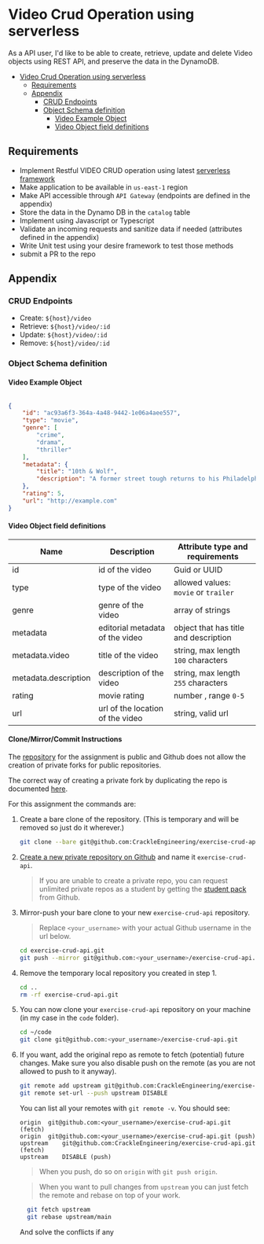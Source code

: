 # Video Crud Operation using serverless

As a API user, I'd like to be able to create, retrieve, update and delete Video objects using REST API, and preserve the data in the DynamoDB.

- [Video Crud Operation using serverless](#video-crud-operation-using-serverless)
  - [Requirements](#requirements)
  - [Appendix](#appendix)
    - [CRUD Endpoints](#crud-endpoints)
    - [Object Schema definition](#object-schema-definition)
      - [Video Example Object](#video-example-object)
      - [Video Object field definitions](#video-object-field-definitions)

## Requirements

- Implement Restful VIDEO CRUD operation using latest [serverless framework](https://www.serverless.com/framework/docs)
- Make application to be available in `us-east-1` region
- Make API accessible through `API Gateway` (endpoints are defined in the appendix)
- Store the data in the Dynamo DB in the `catalog` table
- Implement using Javascript or Typescript
- Validate an incoming requests and sanitize data if needed (attributes defined in the appendix)
- Write Unit test using your desire framework to test those methods
- submit a PR to the repo

## Appendix

### CRUD Endpoints

- Create: `${host}/video`
- Retrieve: `${host}/video/:id`
- Update: `${host}/video/:id`
- Remove: `${host}/video/:id`

### Object Schema definition

#### Video Example Object

```json

{
    "id": "ac93a6f3-364a-4a48-9442-1e06a4aee557",
    "type": "movie",
    "genre": [
        "crime",
        "drama",
        "thriller"
    ],
    "metadata": {
        "title": "10th & Wolf",
        "description": "A former street tough returns to his Philadelphia home after a stint in the military. Back on his home turf, he once again finds himself tangling with the mob boss who was instrumental in his going off to be a soldier."
    },
    "rating": 5,
    "url": "http://example.com"
}

```

#### Video Object field definitions

| Name                 	| Description                      	| Attribute type and requirements       	|
|----------------------	|----------------------------------	|---------------------------------------	|
| id                   	| id of the video                  	| Guid or UUID                          	|
| type                 	| type of the video                	| allowed values: `movie` or `trailer`      	|
| genre                	| genre of the video               	| array of strings                      	|
| metadata             	| editorial metadata of the video  	| object that has title and description 	|
| metadata.video       	| title of the video               	| string, max length `100` characters     	|
| metadata.description 	| description of the video         	| string, max length `255` characters     	|
| rating               	| movie rating                     	| number , range `0-5`                    	|
| url                  	| url of the location of the video 	| string, valid url                     	|

#### Clone/Mirror/Commit Instructions
The [repository](https://github.com/CrackleEngineering/exercise-crud-api) for the assignment is public and Github does not allow the creation of private forks for public repositories.

The correct way of creating a private fork by duplicating the repo is documented [here](https://help.github.com/articles/duplicating-a-repository/).

For this assignment the commands are:

 1. Create a bare clone of the repository.
    (This is temporary and will be removed so just do it wherever.)
    ```bash
    git clone --bare git@github.com:CrackleEngineering/exercise-crud-api.git
    ```

 2. [Create a new private repository on Github](https://help.github.com/articles/creating-a-new-repository/) and name it `exercise-crud-api`.
    > If you are unable to create a private repo, you can request unlimited private repos as a student by getting
    > the [student pack](https://education.github.com/pack) from Github.

 3. Mirror-push your bare clone to your new `exercise-crud-api` repository.
    > Replace `<your_username>` with your actual Github username in the url below.
    
    ```bash
    cd exercise-crud-api.git
    git push --mirror git@github.com:<your_username>/exercise-crud-api.git
    ```

 4. Remove the temporary local repository you created in step 1.
    ```bash
    cd ..
    rm -rf exercise-crud-api.git
    ```
    
 5. You can now clone your `exercise-crud-api` repository on your machine (in my case in the `code` folder).
    ```bash
    cd ~/code
    git clone git@github.com:<your_username>/exercise-crud-api.git
    ```
   
 6. If you want, add the original repo as remote to fetch (potential) future changes.
    Make sure you also disable push on the remote (as you are not allowed to push to it anyway).
    ```bash
    git remote add upstream git@github.com:CrackleEngineering/exercise-crud-api.git
    git remote set-url --push upstream DISABLE
    ```
    You can list all your remotes with `git remote -v`. You should see:
    ```
    origin	git@github.com:<your_username>/exercise-crud-api.git (fetch)
    origin	git@github.com:<your_username>/exercise-crud-api.git (push)
    upstream	git@github.com:CrackleEngineering/exercise-crud-api.git (fetch)
    upstream	DISABLE (push)
    ```
    > When you push, do so on `origin` with `git push origin`.
   
    > When you want to pull changes from `upstream` you can just fetch the remote and rebase on top of your work.
    ```bash
      git fetch upstream
      git rebase upstream/main
      ```
      And solve the conflicts if any
